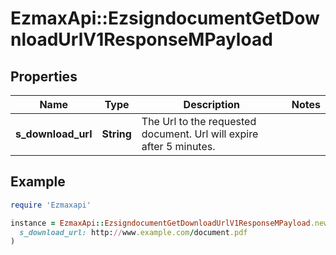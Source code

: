 # EzmaxApi::EzsigndocumentGetDownloadUrlV1ResponseMPayload

## Properties

| Name | Type | Description | Notes |
| ---- | ---- | ----------- | ----- |
| **s_download_url** | **String** | The Url to the requested document.  Url will expire after 5 minutes. |  |

## Example

```ruby
require 'Ezmaxapi'

instance = EzmaxApi::EzsigndocumentGetDownloadUrlV1ResponseMPayload.new(
  s_download_url: http://www.example.com/document.pdf
)
```


